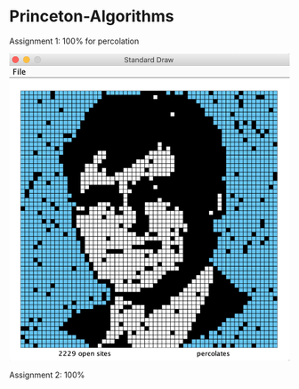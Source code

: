 # Princeton-Algorithms

Assignment 1: 100% for percolation

![princeton96](percolationAssignment/sedgewick.png)

Assignment 2: 100% 



